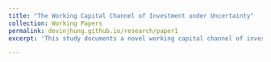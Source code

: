 ```yaml
---
title: "The Working Capital Channel of Investment under Uncertainty"
collection: Working Papers
permalink: devinjhung.github.io/research/paper1
excerpt: 'This study documents a novel working capital channel of investment under uncertainty, wherein uncertainty affects investment not through adjustment costs or irreversibility but through working capital and cash flows. The uncertainty comes from a prevalent supply chain phenomenon known as the bullwhip effect, where demand volatility is amplified upstream along the supply chain from retailers to raw materials suppliers.'

---
```



